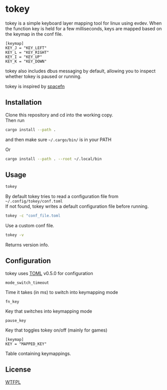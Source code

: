 # tokey

tokey is a simple keyboard layer mapping tool for linux using evdev.
When the function key is held for a few milliseconds, keys are mapped based on the keymap in the conf file.  
```
[keymap]
KEY_J = "KEY_LEFT"
KEY_L = "KEY_RIGHT"
KEY_I = "KEY_UP"
KEY_K = "KEY_DOWN"
```
tokey also includes dbus messaging by default, allowing you to inspect whether tokey is paused or running.

tokey is inspired by [spacefn](https://github.com/abrasive/spacefn-evdev)

## Installation

Clone this repository and cd into the working copy.  
Then run
```bash
cargo install --path .
```
and then make sure `~/.cargo/bin/` is in your PATH

Or
```bash
cargo install --path . --root ~/.local/bin
```

## Usage

```bash
tokey
```
By default tokey tries to read a configuration file from `~/.config/tokey/conf.toml`  
If not found, tokey writes a default configuration file before running.

```bash
tokey -c "conf_file.toml
```
Use a custom conf file.

```bash
tokey -v
```
Returns version info.

## Configuration

tokey uses [TOML](https://toml.io/en/) v0.5.0 for configuration

```
mode_switch_timeout
```
Time it takes (in ms) to switch into keymapping mode

```
fn_key
```
Key that switches into keymapping mode

```
pause_key
```
Key that toggles tokey on/off (mainly for games)

```
[keymap]
KEY = "MAPPED_KEY"
```
Table containing keymappings.

## License

[WTFPL](http://www.wtfpl.net/about/)
